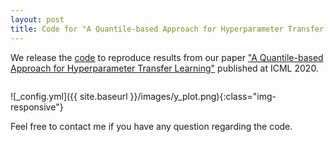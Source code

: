 ```yaml
---
layout: post
title: Code for "A Quantile-based Approach for Hyperparameter Transfer Learning"
---
```

<script type="text/javascript" async
  src="https://cdn.mathjax.org/mathjax/latest/MathJax.js?config=TeX-MML-AM_CHTML">
</script>


We release the [code](https://github.com/geoalgo/A-Quantile-based-Approach-for-Hyperparameter-Transfer-Learning/) to reproduce results from our paper ["A Quantile-based Approach for Hyperparameter Transfer Learning"](https://icml.cc/virtual/2020/poster/6483) published at ICML 2020.  



```python experiments/figure_illustration.py
```

![_config.yml]({{ site.baseurl }}/images/y_plot.png){:class="img-responsive"}


Feel free to contact me if you have any question regarding the code.


